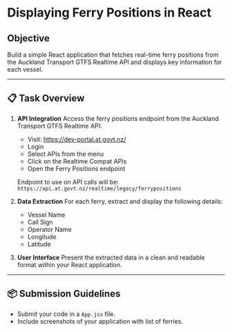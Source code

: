 # Displaying Ferry Positions in React

## Objective

Build a simple React application that fetches real-time ferry positions from the Auckland Transport GTFS Realtime API and displays key information for each vessel.

---

## 📋 Task Overview

1. **API Integration**
   Access the ferry positions endpoint from the Auckland Transport GTFS Realtime API:
   - Visit: https://dev-portal.at.govt.nz/
   - Login
   - Select APIs from the menu
   - Click on the Realtime Compat APIs
   - Open the Ferry Positions endpoint

   Endpoint to use on API calls will be: `https://api.at.govt.nz/realtime/legacy/ferrypositions`

3. **Data Extraction**
   For each ferry, extract and display the following details:

   * Vessel Name
   * Call Sign
   * Operator Name
   * Longitude
   * Latitude

4. **User Interface**
   Present the extracted data in a clean and readable format within your React application.

---

## 📦 Submission Guidelines

* Submit your code in a `App.jsx` file.
* Include screenshots of your application with list of ferries.

